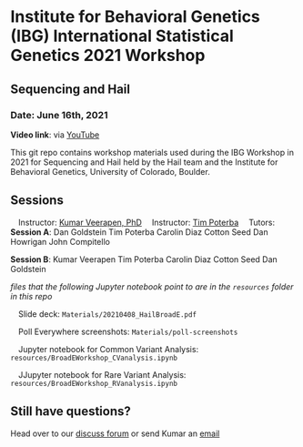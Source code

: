 # Institute for Behavioral Genetics (IBG) International Statistical Genetics 2021 Workshop
## Sequencing and Hail
### Date: June 16th, 2021
**Video link**: via [YouTube](https://www.youtube.com/watch?v=2N_VqmX22Xg&list=PL-A34BVyxWtXn9nxuj8Gk1yRfxhpdZ4y2) 

This git repo contains workshop materials used during the IBG Workshop in 2021 for Sequencing and Hail held by the Hail team and the Institute for Behavioral Genetics, University of Colorado, Boulder.

## Sessions

&emsp;Instructor: [Kumar Veerapen, PhD](mailto:veerapen@broadinstitute.org)
&emsp;Instructor: [Tim Poterba](mailto:tpoterba@broadinstitute.org) 
&emsp;Tutors: 
**Session A**:
Dan Goldstein
Tim Poterba
Carolin Diaz
Cotton Seed
Dan Howrigan
John Compitello


**Session B**:
Kumar Veerapen
Tim Poterba
Carolin Diaz
Cotton Seed
Dan Goldstein 


_files that the following Jupyter notebook point to are in the `resources` folder in this repo_

&emsp;Slide deck: `Materials/20210408_HailBroadE.pdf`

&emsp;Poll Everywhere screenshots: `Materials/poll-screenshots`

&emsp;Jupyter notebook for Common Variant Analysis: `resources/BroadEWorkshop_CVanalysis.ipynb`

&emsp;JJupyter notebook for Rare Variant Analysis: `resources/BroadEWorkshop_RVanalysis.ipynb`


## Still have questions?

Head over to our [discuss forum](discuss.hail.is) or send Kumar an [email](mailto:veerapen@broadinstitute.org) 
